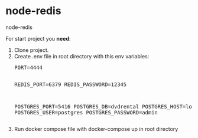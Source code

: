# node-redis
node-redis

For start project you <b>need</b>:
<ol>
 <li>Clone project.</li>
 <li>Create .env file in root directory with this env variables: 
 <pre>PORT=4444

REDIS_PORT=6379
REDIS_PASSWORD=12345

POSTGRES_PORT=5416
POSTGRES_DB=dvdrental
POSTGRES_HOST=localhost
POSTGRES_USER=postgres
POSTGRES_PASSWORD=admin
</pre>
 </li>
 <li>Run docker compose file with docker-compose up in root directory</li>
</ol>
